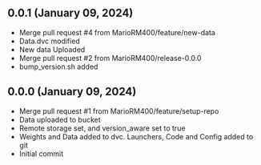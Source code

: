 ## 0.0.1 (January 09, 2024)
  - Merge pull request #4 from MarioRM400/feature/new-data
  - Data.dvc modified
  - New data Uploaded
  - Merge pull request #2 from MarioRM400/release-0.0.0
  - bump_version.sh added

## 0.0.0 (January 09, 2024)
  - Merge pull request #1 from MarioRM400/feature/setup-repo
  - Data uploaded to bucket
  - Remote storage set, and version_aware set to true
  - Weights and Data added to dvc. Launchers, Code and Config added to git
  - Initial commit

